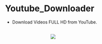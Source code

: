 # Youtube_Downloader

<ul>
  <li>Download Videos FULL HD from YouTube.</li>
</ul>
<br/>
<IMG style="margin-left: 150px" src="https://i.imgur.com/R68tHl4.png"/>

